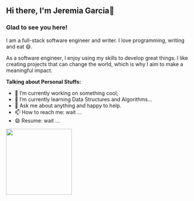 ## Hi there, I'm Jeremia Garcia👋

### Glad to see you here!

I am a full-stack software engineer and writer. I love programming, writing and eat 😄.

As a software engineer, I enjoy using my skills to develop great things. I like creating projects that can change the world, which is why I aim to make a meaningful impact.

__Talking about Personal Stuffs:__

- 🔭 I’m currently working on something cool;
- 🌱 I’m currently learning Data Structures and Algorithms...
- 💬 Ask me about anything and happy to help.
- 📫 How to reach me: wait ...
- 😄 Resume: wait ...

<img height="180em" src="https://github-readme-stats.vercel.app/api?username=jeremiagarciad&show_icons=true&hide_border=true&&count_private=true&include_all_commits=true" />
